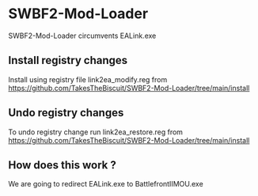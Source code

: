 # SWBF2-Mod-Loader
SWBF2-Mod-Loader circumvents EALink.exe

## Install registry changes

Install using registry file link2ea_modify.reg from https://github.com/TakesTheBiscuit/SWBF2-Mod-Loader/tree/main/install

## Undo registry changes

To undo registry change run link2ea_restore.reg from https://github.com/TakesTheBiscuit/SWBF2-Mod-Loader/tree/main/install

## How does this work ?

We are going to redirect EALink.exe to BattlefrontIIMOU.exe
